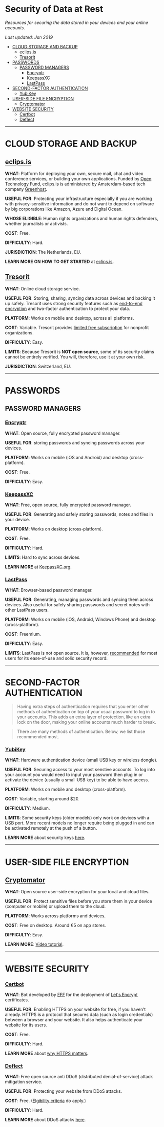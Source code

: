 # Security of Data at Rest

*Resources for securing the data stored in your devices and your online accounts.*

*Last updated: Jan 2019*

* [CLOUD STORAGE AND BACKUP](#cloud-storage-and-backup)
  * [eclips.is](#eclipsis)
  * [Tresorit](#tresorit)
* [PASSWORDS](#passwords)
  * [PASSWORD MANAGERS](#password-managers)
    * [Encryptr](#encryptr)
    * [KeepassXC](#keepassxc)
    * [LastPass](#lastpass)
* [SECOND-FACTOR AUTHENTICATION](#second-factor-authentication)
  * [YubiKey](#yubikey)
* [USER-SIDE FILE ENCRYPTION](#)
  * [Cryptomator](#cryptomator)
* [WEBSITE SECURITY](#website-security)
  * [Certbot](#certbot)
  * [Deflect](#deflect)

* * *

# CLOUD STORAGE AND BACKUP

## **[eclips.is](https://eclips.is/)** 

**WHAT**: Platform for deploying your own, secure mail, chat and video conference services, or building your own applications. Funded by [Open Technology Fund](https://www.opentech.fund), eclips.is is administered by Amsterdam-based tech company [Greenhost](https://greenhost.net).

**USEFUL FOR**: Protecting your infrastructure especially if you are working with privacy-sensitive information and do not want to depend on software by big corporations like Amazon, Azure and Digital Ocean.

**WHOSE ELIGIBLE**: Human rights organizations and human rights defenders, whether journalists or activists.

**COST**: Free.

**DIFFICULTY**: Hard.

**JURISDICTION**: The Netherlands, EU.

**LEARN MORE ON HOW TO GET STARTED** at [eclips.is](https://eclips.is/).


## **[Tresorit](https://tresorit.com/)** 

**WHAT**: Online cloud storage service.

**USEFUL FOR**: Storing, sharing, syncing data across devices and backing it up safely. Tresorit uses strong security features such as [end-to-end encryption](https://tresorit.com/security) and two-factor authentication to protect your data.

**PLATFORM**: Works on mobile and desktop, across all platforms.

**COST**: Variable. Tresorit provides [limited free subscription](https://tresorit.com/subscribe-nonprofit) for nonprofit organizations.

**DIFFICULTY**: Easy.

**LIMITS**: Because Tresorit is **NOT open source**, some of its security claims cannot be entirely verified. You will, therefore, use it at your own risk.

**JURISDICTION**: Switzerland, EU.

* * *

# PASSWORDS

## PASSWORD MANAGERS


### **[Encryptr](https://spideroak.com/encryptr/)** 

**WHAT**: Open source, fully encrypted password manager.

**USEFUL FOR**: storing passwords and syncing passwords across your devices.

**PLATFORM**: Works on mobile (iOS and Android) and desktop (cross-platform).

**COST**: Free.

**DIFFICULTY**: Easy.



### **[KeepassXC](https://keepassxc.org/)** 

**WHAT**: Free, open source, fully encrypted password manager.

**USEFUL FOR**: Generating and safely storing passwords, notes and files in your device.

**PLATFORM**: Works on desktop (cross-platform).

**COST**: Free.

**DIFFICULTY**: Hard.

**LIMITS**: Hard to sync across devices.

**LEARN MORE** at [KeepassXC.org](https://keepassxc.org/project/).



### **[LastPass](https://lastpass.com/)**

**WHAT**: Browser-based password manager.

**USEFUL FOR**: Generating, managing passwords and syncing them across devices. Also useful for safely sharing passwords and secret notes with other LastPass users.

**PLATFORM**: Works on mobile (iOS, Android, Windows Phone) and desktop (cross-platform).

**COST**: Freemium.

**DIFFICULTY**: Easy.

**LIMITS**: LastPass is not open source. It is, however, [recommended](https://securityplanner.org/#/tool/password-manager) for most users for its ease-of-use and solid security record.

* * *

# SECOND-FACTOR AUTHENTICATION

> Having extra steps of authentication requires that you enter other methods of authentication on top of your usual password to log in to your accounts. This adds an extra layer of protection, like an extra lock on the door, making  your online accounts much harder to break. 

> There are many methods of authentication. Below, we list those recommended most.

### **[YubiKey](https://www.yubico.com/)**

**WHAT**: Hardware authentication device (small USB key or wireless dongle).

**USEFUL FOR**: Securing access to your most senstive accounts. To log into your account you would need to input your password then plug in or activate the device (usually a small USB key) to be able to have access.

**PLATFORM**: Works on mobile and desktop (cross-platform).

**COST**: Variable, starting around $20.

**DIFFICULTY**: Medium.

**LIMITS**: Some security keys (older models) only work on devices with a USB port. More recent models no longer require being plugged in and can be activated remotely at the push of a button.

**LEARN MORE** about security keys [here](https://www.yubico.com/solutions/fido-u2f/).


* * *


# USER-SIDE FILE ENCRYPTION

## **[Cryptomator](https://cryptomator.org/)**

**WHAT**: Open source user-side encryption for your local and cloud files.

**USEFUL FOR**: Protect sensitive files before you store them in your device (computer or mobile) or upload them to the cloud.

**PLATFORM**: Works across platforms and devices.

**COST**: Free on desktop. Around €5 on app stores.

**DIFFICULTY**: Easy.

**LEARN MORE**: [Video tutorial](https://www.youtube.com/watch?v=g9A0zihHZ14).


* * *

# WEBSITE SECURITY

### **[Certbot](https://certbot.eff.org/)**

**WHAT**: Bot developed by [EFF](https://www.eff.org/) for the deployment of [Let's Encrypt](https://letsencrypt.org/) certificates.

**USEFUL FOR**: Enabling HTTPS on your website for free, if you haven't already. HTTPS is a protocol that secures data (such as login credentials) between a browser and your website. It also helps authenticate your website for its users.

**COST**: Free.

**DIFFICULTY**: Hard.

**LEARN MORE** about [why HTTPS matters](https://developers.google.com/web/fundamentals/security/encrypt-in-transit/why-https).


### **[Deflect](https://deflect.ca/)**

**WHAT**: Free open source anti DDoS (distributed denial-of-service) attack  mitigation service.

**USEFUL FOR**: Protecting your website from DDoS attacks.

**COST**: Free. ([Elgibility criteria](https://docs.deflect.ca/en/latest/eligibility.html) do apply.)

**DIFFICULTY**: Hard.

**LEARN MORE** about DDoS attacks [here](https://www.youtube.com/watch?v=rg-EhNFnwS0).
